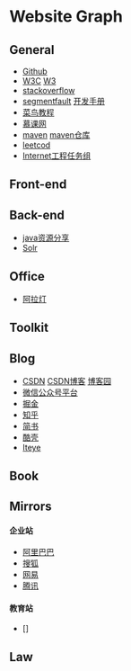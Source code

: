# Website Graph

## General
* [Github](https://github.com)
* [W3C](https://www.w3cschool.cn/) [W3](https://www.w3.org/)
* [stackoverflow](https://stackoverflow.com/)
* [segmentfault](https://segmentfault.com) [开发手册](https://docs.segmentfault.com)
* [菜鸟教程](http://www.runoob.com)
* [慕课网]()
* [maven]() [maven仓库]()
* [leetcod](https://leetcode.com/)
* [Internet工程任务组](https://tools.ietf.org/)


## Front-end

## Back-end

* [java资源分享](http://www.java1234.com)
* [Solr](https://www.solr.cc/)

## Office
* [阿拉灯](http://www.lgwimonday.cn/)

## Toolkit

## Blog

* [CSDN](http://www.csdn.net) [CSDN博客](http://blog.csdn.net) [博客园](https://www.cnblogs.com/)
* [微信公众号平台](https://mp.weixin.qq.com/)
* [掘金](https://juejin.im/)
* [知乎](https://www.zhihu.com/)
* [简书](https://www.jianshu.com)
* [酷壳](https://coolshell.cn/)
* [Iteye](http://www.iteye.com/)

## Book

## Mirrors
#### 企业站
* [阿里巴巴](https://opsx.alibaba.com/mirror)
* [搜狐](http://mirrors.sohu.com/)
* [网易](http://mirrors.163.com/)
* [腾讯](http://android-mirror.bugly.qq.com:8080/)

#### 教育站
* []

## Law






